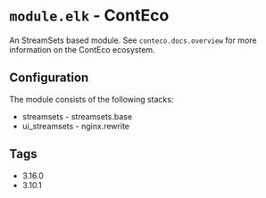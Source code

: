 # `module.elk` - ContEco

An StreamSets based module.
See `conteco.docs.overview` for more information on the ContEco ecosystem.

## Configuration

The module consists of the following stacks:
* streamsets - streamsets.base
* ui_streamsets - nginx.rewrite

## Tags

* 3.16.0
* 3.10.1
